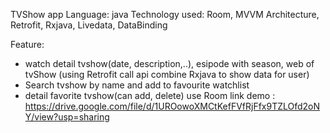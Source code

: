 TVShow app
Language: java
Technology used: Room, MVVM Architecture, Retrofit, Rxjava, Livedata, DataBinding 

Feature: 
- watch detail tvshow(date, description,..), esipode with season, web of tvShow
(using Retrofit call api combine Rxjava to show data for user)
- Search tvshow by name and add to favourite watchlist
- detail favorite tvshow(can add, delete) use Room 
link demo : https://drive.google.com/file/d/1UROowoXMCtKefFVfRjFfx9TZLOfd2oNY/view?usp=sharing
